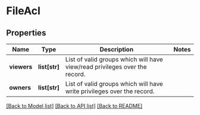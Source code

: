 # FileAcl

## Properties
Name | Type | Description | Notes
------------ | ------------- | ------------- | -------------
**viewers** | **list[str]** | List of valid groups which will have view/read privileges over the record. | 
**owners** | **list[str]** | List of valid groups which will have write privileges over the record. | 

[[Back to Model list]](../README.md#documentation-for-models) [[Back to API list]](../README.md#documentation-for-api-endpoints) [[Back to README]](../README.md)


